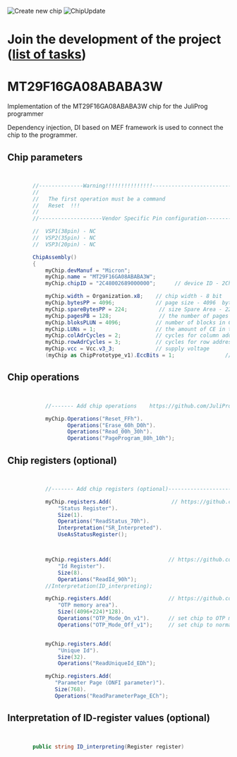 ![Create new chip](https://github.com/JuliProg/MT29F16GA08ABABA3W/workflows/Create%20new%20chip/badge.svg?event=repository_dispatch)
![ChipUpdate](https://github.com/JuliProg/MT29F16GA08ABABA3W/workflows/ChipUpdate/badge.svg)
# Join the development of the project ([list of tasks](https://github.com/users/JuliProg/projects/1))


# MT29F16GA08ABABA3W
Implementation of the MT29F16GA08ABABA3W chip for the JuliProg programmer

Dependency injection, DI based on MEF framework is used to connect the chip to the programmer.

<section class = "listing">

# Chip parameters
```c#


        //--------------Warning!!!!!!!!!!!!!!!-------------------------------------------
        //
        //   The first operation must be a command
        //   Reset  !!!
        //
        //--------------------Vendor Specific Pin configuration---------------------------

        //  VSP1(38pin) - NC    
        //  VSP2(35pin) - NC
        //  VSP3(20pin) - NC

        ChipAssembly()
        {
            myChip.devManuf = "Micron";
            myChip.name = "MT29F16GA08ABABA3W";
            myChip.chipID = "2C48002689000000";      // device ID - 2Ch 48h 00h 26h 89h 00h 00h 00h 

            myChip.width = Organization.x8;    // chip width - 8 bit
            myChip.bytesPP = 4096;             // page size - 4096  byte (4Kb)
            myChip.spareBytesPP = 224;          // size Spare Area - 224 byte
            myChip.pagesPB = 128;               // the number of pages per block - 128 
            myChip.bloksPLUN = 4096;           // number of blocks in CE - 4096 
            myChip.LUNs = 1;                   // the amount of CE in the chip
            myChip.colAdrCycles = 2;           // cycles for column addressing
            myChip.rowAdrCycles = 3;           // cycles for row addressing 
            myChip.vcc = Vcc.v3_3;             // supply voltage
            (myChip as ChipPrototype_v1).EccBits = 1;                // required Ecc bits for each 512 bytes

```
# Chip operations
```c#


            //------- Add chip operations    https://github.com/JuliProg/Wiki#command-set----------------------------------------------------

            myChip.Operations("Reset_FFh").
                   Operations("Erase_60h_D0h").
                   Operations("Read_00h_30h").
                   Operations("PageProgram_80h_10h");

```
# Chip registers (optional)
```c#


            //------- Add chip registers (optional)----------------------------------------------------

            myChip.registers.Add(                   // https://github.com/JuliProg/Wiki/wiki/StatusRegister
                "Status Register").
                Size(1).
                Operations("ReadStatus_70h").
                Interpretation("SR_Interpreted").
                UseAsStatusRegister();



            myChip.registers.Add(                  // https://github.com/JuliProg/Wiki/wiki/ID-Register
                "Id Register").
                Size(8).
                Operations("ReadId_90h");
            //Interpretation(ID_interpreting);

            myChip.registers.Add(                  // https://github.com/JuliProg/Wiki/wiki/OTP
                "OTP memory area").
                Size((4096+224)*128).
                Operations("OTP_Mode_On_v1").      // set chip to OTP mode then Read or Programm block[0]
                Operations("OTP_Mode_Off_v1");     // set chip to normall mode


            myChip.registers.Add(
                "Unique Id").
                Size(32).
                Operations("ReadUniqueId_EDh");

            myChip.registers.Add(
               "Parameter Page (ONFI parameter)").
               Size(768).
               Operations("ReadParameterPage_ECh");


```
# Interpretation of ID-register values ​​(optional)
```c#


        public string ID_interpreting(Register register)   
        
```
</section>























